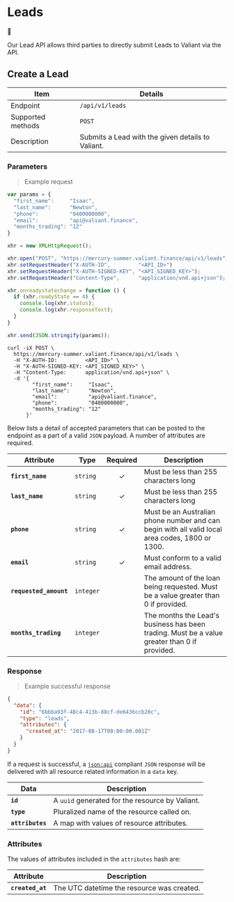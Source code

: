 # Leads

🏅

Our Lead API allows third parties to directly submit Leads to Valiant via the API.

## Create a Lead

| Item              | Details                                             |
| ----------------- | --------------------------------------------------- |
| Endpoint          | `/api/v1/leads`                                     |
| Supported methods | `POST`                                              |
| Description       | Submits a Lead with the given details to Valiant.   |

### Parameters

> Example request

```javascript
var params = {
  "first_name":     "Isaac",
  "last_name":      "Newton",
  "phone":          "0400000000",
  "email":          "api@valiant.finance",
  "months_trading": "12"
}

xhr = new XMLHttpRequest();

xhr.open("POST", "https://mercury-summer.valiant.finance/api/v1/leads");
xhr.setRequestHeader("X-AUTH-ID",         "<API_ID>")
xhr.setRequestHeader("X-AUTH-SIGNED-KEY", "<API_SIGNED_KEY>");
xhr.setRequestHeader("Content-Type",      "application/vnd.api+json");

xhr.onreadystatechange = function () {
  if (xhr.readyState == 4) {
    console.log(xhr.status);
    console.log(xhr.responseText);
  }
}

xhr.send(JSON.stringify(params));
```

```shell
curl -iX POST \
  https://mercury-summer.valiant.finance/api/v1/leads \
  -H "X-AUTH-ID:         <API_ID>" \
  -H "X-AUTH-SIGNED-KEY: <API_SIGNED_KEY>" \
  -H "Content-Type:      application/vnd.api+json" \
  -d '{
        "first_name":     "Isaac",
        "last_name":      "Newton",
        "email":          "api@valiant.finance",
        "phone":          "0400000000",
        "months_trading": "12"
      }'
```

Below lists a detail of accepted parameters that can be posted to the endpoint as a part of a valid `JSON` payload. A number of attributes are required.

| Attribute              | Type      | Required | Description                           |
| ---------------------- | --------- | :------: | ------------------------------------- |
| **`first_name`**       | `string`  | ✓        | Must be less than 255 characters long |
| **`last_name`**        | `string`  | ✓        | Must be less than 255 characters long |
| **`phone`**            | `string`  | ✓        | Must be an Australian phone number and can begin with all valid local area codes, 1800 or 1300. |
| **`email`**            | `string`  | ✓        | Must conform to a valid email address. |
| **`requested_amount`** | `integer` |          | The amount of the loan being requested. Must be a value greater than 0 if provided. |
| **`months_trading`**   | `integer` |          | The months the Lead's business has been trading. Must be a value greater than 0 if provided. |

### Response

> Example successful response

```json
{
  "data": {
    "id": "6bbba93f-48c4-413b-88cf-de6436ccb20c",
    "type": "leads",
    "attributes": {
      "created_at": "2017-08-17T00:00:00.001Z"
    }
  }
}
```

If a request is successful, a [`json:api`](http://jsonapi.org/) compliant `JSON` response will be delivered with all resource related information in a `data` key.

| Data             | Description                                      |
| ---------------- | ------------------------------------------------ |
| **`id`**         | A `uuid` generated for the resource by Valiant.  |
| **`type`**       | Pluralized name of the resource called on.       |
| **`attributes`** | A map with values of resource attributes.        |

### Attributes

The values of attributes included in the `attributes` hash are:

| Attribute        | Description                                 |
| ---------------- | ------------------------------------------- |
| **`created_at`** | The UTC datetime the resource was created.  |
